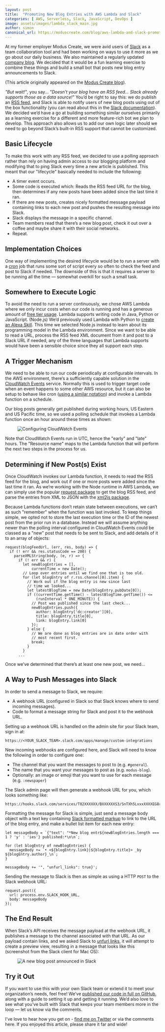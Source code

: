 ```yaml
---
layout: post
title:  "Promoting New Blog Entries with AWS Lambda and Slack"
categories: [ AWS, Serverless, Slack, JavaScript, DevOps ]
image: assets/images/lambda_slack_main.jpg
author: simon
canonical_url: https://moduscreate.com/blog/aws-lambda-and-slack-promoting-new-blog-entries/
---
```

At my former employer Modus Create, we were avid users of [Slack](https://slack.com/) as a team collaboration tool and had been working on ways to use it more as we go about our daily business. We also maintained a regularly updated [company blog](http://moduscreate.com/blog/). We decided that it would be a fun learning exercise to combine these things and build a small bot that posts new blog entry announcements to Slack.

(This article originally appeared on the [Modus Create blog](http://moduscreate.com/blog/)).

*"But wait!"*, you say... *"Doesn’t your blog have an RSS feed... Slack already supports those as a data source!"* You’d be right to say this: we do publish an [RSS feed](http://moduscreate.com/feed/), and Slack is able to notify users of new blog posts using out of the box functionality (you can read about this in the [Slack documentation](https://get.slack.help/hc/en-us/articles/218688467-Add-RSS-feeds-to-Slack)). We decided we’d have a go at building something similar ourselves primarily as a learning exercise for a different and more feature-rich bot we plan to develop. This approach also allows us to add our own logic later should we need to go beyond Slack’s built-in RSS support that cannot be customized.

## Basic Lifecycle

To make this work with any RSS feed, we decided to use a polling approach rather than rely on having admin access to our blogging platform and modifying that to ping Slack every time a new article is published. This meant that our "lifecycle" basically needed to include the following:

* A timer event occurs.
* Some code is executed which: Reads the RSS feed URL for the blog, then determines if any new posts have been added since the last time it ran.
* If there are new posts, creates nicely formatted message payload containing links to each new post and pushes the resulting message into Slack.
* Slack displays the message in a specific channel.
* Team members read that there’s a new blog post, check it out over a coffee and maybe share it with their social networks.
* Repeat.

## Implementation Choices

One way of implementing the desired lifecycle would be to run a server with a [cron](https://en.wikipedia.org/wiki/Cron) job that runs some sort of script every so often to check the feed and post to Slack if needed. The downside of this is that it requires a server to be running all the time — somewhat overkill for such a small task.

## Somewhere to Execute Logic

To avoid the need to run a server continuously, we chose AWS Lambda where we only incur costs when our code is running and has a generous amount of [free tier usage](https://aws.amazon.com/lambda/pricing/). Lambda supports writing code in Java, Python or JavaScript. (Node.js) We’d previously used Lambda with Python to [create an Alexa Skill](http://moduscreate.com/build-an-alexa-skill-with-python-and-aws-lambda/). This time we selected Node.js instead to learn about its programming model in the Lambda environment. Since we want to be able to read a URL, process the RSS feed XML document from it and post to a Slack URL if needed, any of the three languages that Lambda supports would have been a sensible choice since they all support each step.

## A Trigger Mechanism

We need to be able to run our code periodically at configurable intervals. In the AWS environment, there’s a sufficiently capable solution in the [CloudWatch Events](http://docs.aws.amazon.com/AmazonCloudWatch/latest/events/WhatIsCloudWatchEvents.html) service. Normally this is used to trigger target code when an event happens to some other AWS resource, but it can also be setup to behave like cron ([using a similar notation](http://docs.aws.amazon.com/AmazonCloudWatch/latest/events/ScheduledEvents.html#CronExpressions)) and invoke a Lambda function on a schedule.

Our blog posts generally get published during working hours, US Eastern and US Pacific time, so we used a polling schedule that invokes a Lambda function once an hour around these times as shown:

<figure class="figure">
  <img src="{{ site.baseurl }}/assets/images/lambda_slack_cloudwatch.png" class="figure-img img-fluid" alt="Configuring CloudWatch Events">
</figure>

Note that CloudWatch Events run in UTC, hence the "early" and "late" hours. The "Resource name" maps to the Lambda function that will perform the next two steps in the process for us.

## Determining if New Post(s) Exist

Once CloudWatch invokes our Lambda function, it needs to read the RSS feed for the blog, and work out if one or more posts were added since the last time it ran. As we’re working with the Node runtime in AWS Lambda, we can simply use the popular [request package](https://www.npmjs.com/package/request) to get the blog RSS feed, and parse the entries from XML to JSON with the [xml2js package](https://www.npmjs.com/package/xml2js).

Because Lambda functions don’t retain state between executions, we can’t as such "remember" when the function was last invoked. To keep things simple, we opted not to store the last execution time or the ID of the newest post from the prior run in a database. Instead we will assume anything newer than the polling interval configured in CloudWatch Events could be classed as a "new" post that needs to be sent to Slack, and add details of it to an array of objects:

```
request(blogFeedUrl, (err, res, body) => {
  if (! err && res.statusCode == 200) {
    parseXMLString(body, (e, r) => {
      if (! err && r) {
        let newBlogEntries = [],
            currentTime = new Date();
        // Loop over entries until we find one that is too old.
        for (let blogEntry of r.rss.channel[0].item) {
          // Work out if the blog entry is new since last
          // time we looked...
          let latestBlogTime = new Date(blogEntry.pubDate[0]);
          if ((currentTime.getTime() - latestBlogTime.getTime()) <=
              (runInterval * ONE_MINUTE)) {
            // Post was published since the last check...
            newBlogEntries.push({
              author: blogEntry['dc:creator'][0],
              title: blogEntry.title[0],
              link: blogEntry.link[0]
            });
          } else {
            // We are done as blog entries are in date order with
            // most recent first.
            break;
          }
        }
      ...
```

Once we’ve determined that there’s at least one new post, we need…

## A Way to Push Messages into Slack

In order to send a message to Slack, we require:

* A webhook URL (configured in Slack so that Slack knows where to send incoming messages).
* Code to format a message string for Slack and post it to the webhook URL.

Setting up a webhook URL is handled on the admin site for your Slack team, sign in at:

```
https://<YOUR_SLACK_TEAM>.slack.com/apps/manage/custom-integrations
```

New incoming webhooks are configured here, and Slack will need to know the following in order to configure one:

* The channel that you want the messages to post to (e.g. `#general`).
* The name that you want your messages to post as (e.g. `modus-blog`).
* Optionally: an image or emoji that you want to use for each message (e.g. `:newspaper`)

The Slack admin page will then generate a webhook URL for you, which looks something like:

```
https://hooks.slack.com/services/T02XXXXXX/BXXXXXXS3/SnTXh5LxxxXXXXEG8rdXXGr
```

Formatting the message for Slack is simple, just send a message body object with a text key containing [Slack formatted markup](https://api.slack.com/docs/message-formatting) to link to the URL of the blog entry, and make a bullet list item for each new entry:

```
let messageBody = `{"text": "*New blog entr${newBlogEntries.length === 1 ? 'y' : 'ies'} published:*\n\n`;

for (let blogEntry of newBlogEntries) {
  messageBody += `• <${blogEntry.link}|${blogEntry.title}> _by ${blogEntry.author}_\n`;
}

messageBody += '", "unfurl_links": true}';
```

Sending the message to Slack is then as simple as using a HTTP `POST` to the Slack webhook URL:

```
request.post({
  url: process.env.SLACK_HOOK_URL,
  body: messageBody
});
```

## The End Result

When Slack’s API receives the message payload at the webhook URL, it publishes a message to the channel associated with that URL. As our payload contain links, and we asked Slack to [unfurl links](https://medium.com/slack-developer-blog/everything-you-ever-wanted-to-know-about-unfurling-but-were-afraid-to-ask-or-how-to-make-your-e64b4bb9254), it will attempt to create a preview view, resulting in a message that looks like this (screenshot from the Slack client for Mac OS):

<figure class="figure">
  <img src="{{ site.baseurl }}/assets/images/lambda_slack_end_result.png" class="figure-img img-fluid" alt="A new blog post announced in Slack">
</figure>

## Try it Out

If you want to use this with your own Slack team or extend it to meet your organization’s needs, feel free! We’ve [published our code in full on GitHub](https://github.com/ModusCreateOrg/newblogbot), along with a guide to setting it up and getting it running. We’d also love to see what you’ve built with Slack that keeps your team members more in the loop — let us know via the comments.

I've love to hear how you get on - [find me on Twitter](https://twitter.com/simon_prickett) or via the comments here. If you enjoyed this article, please share it far and wide!


